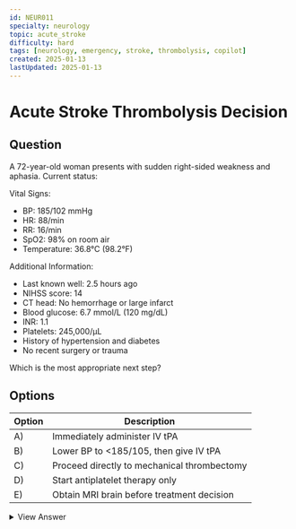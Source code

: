 ```yaml
---
id: NEUR011
specialty: neurology
topic: acute_stroke
difficulty: hard
tags: [neurology, emergency, stroke, thrombolysis, copilot]
created: 2025-01-13
lastUpdated: 2025-01-13
---
```


# Acute Stroke Thrombolysis Decision

## Question
A 72-year-old woman presents with sudden right-sided weakness and aphasia. Current status:

Vital Signs:
- BP: 185/102 mmHg
- HR: 88/min
- RR: 16/min
- SpO2: 98% on room air
- Temperature: 36.8°C (98.2°F)

Additional Information:
- Last known well: 2.5 hours ago
- NIHSS score: 14
- CT head: No hemorrhage or large infarct
- Blood glucose: 6.7 mmol/L (120 mg/dL)
- INR: 1.1
- Platelets: 245,000/µL
- History of hypertension and diabetes
- No recent surgery or trauma

Which is the most appropriate next step?

## Options
| Option | Description |
|--------|-------------|
| A)     | Immediately administer IV tPA |
| B)     | Lower BP to <185/105, then give IV tPA |
| C)     | Proceed directly to mechanical thrombectomy |
| D)     | Start antiplatelet therapy only |
| E)     | Obtain MRI brain before treatment decision |

<details>
<summary>View Answer</summary>

## Correct Answer
B

## Explanation
1. Key Clinical Considerations:
   - Patient is within tPA window (≤4.5 hours)
   - NIHSS indicates moderate-severe stroke
   - No contraindications except BP
   - BP must be <185/110 before tPA

2. Management Priorities:
   - Control BP safely
   - Minimize door-to-needle time
   - Monitor for complications
   - Consider concurrent thrombectomy evaluation

3. Why other options fail:
   - A) Unsafe with current BP
   - C) tPA should not be skipped if eligible
   - D) Too conservative for acute presentation
   - E) Unnecessary delay in treatment

## References
- AHA/ASA Guidelines 2023
- NINDS tPA Stroke Study Group
- IST-3 Collaborative Group
</details>
